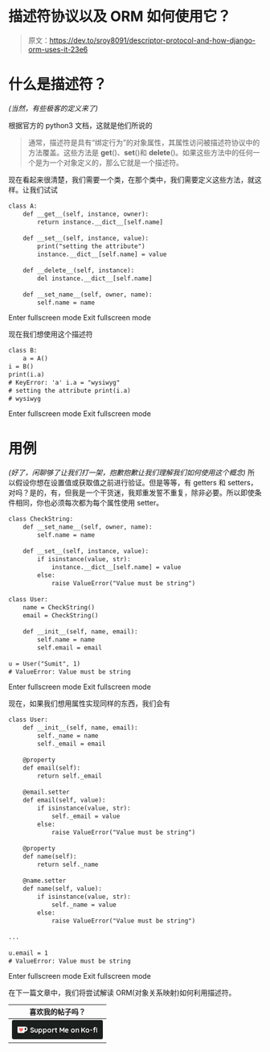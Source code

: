 # 描述符协议以及 ORM 如何使用它？

> 原文：<https://dev.to/sroy8091/descriptor-protocol-and-how-django-orm-uses-it-23e6>

# 什么是描述符？

*(当然，有些极客的定义来了)*

根据官方的 python3 文档，这就是他们所说的

> 通常，描述符是具有“绑定行为”的对象属性，其属性访问被描述符协议中的方法覆盖。这些方法是 __get__()、__set__()和 __delete__()。如果这些方法中的任何一个是为一个对象定义的，那么它就是一个描述符。

现在看起来很清楚，我们需要一个类，在那个类中，我们需要定义这些方法，就这样。让我们试试

```
class A:
    def __get__(self, instance, owner):
        return instance.__dict__[self.name]

    def __set__(self, instance, value):
        print("setting the attribute")
        instance.__dict__[self.name] = value

    def __delete__(self, instance):
        del instance.__dict__[self.name]

    def __set_name__(self, owner, name):
        self.name = name 
```

Enter fullscreen mode Exit fullscreen mode

现在我们想使用这个描述符

```
class B:
    a = A()
i = B()
print(i.a)
# KeyError: 'a' i.a = "wysiwyg"
# setting the attribute print(i.a)
# wysiwyg 
```

Enter fullscreen mode Exit fullscreen mode

# 用例

*(好了，闲聊够了让我们打一架，抱歉抱歉让我们理解我们如何使用这个概念)*
所以假设你想在设置值或获取值之前进行验证。但是等等，有 getters 和 setters，对吗？是的，有，但我是一个干货迷，我郑重发誓不重复，除非必要。所以即使条件相同，你也必须每次都为每个属性使用 setter。

```
class CheckString:
    def __set_name__(self, owner, name):
        self.name = name

    def __set__(self, instance, value):
        if isinstance(value, str):
            instance.__dict__[self.name] = value
        else:
            raise ValueError("Value must be string")

class User:
    name = CheckString()
    email = CheckString()

    def __init__(self, name, email):
        self.name = name
        self.email = email

u = User("Sumit", 1)
# ValueError: Value must be string 
```

Enter fullscreen mode Exit fullscreen mode

现在，如果我们想用属性实现同样的东西，我们会有

```
class User:
    def __init__(self, name, email):
        self._name = name
        self._email = email

    @property
    def email(self):
        return self._email

    @email.setter
    def email(self, value):
        if isinstance(value, str):
            self._email = value
        else:
            raise ValueError("Value must be string")

    @property
    def name(self):
        return self._name

    @name.setter
    def name(self, value):
        if isinstance(value, str):
            self._name = value
        else:
            raise ValueError("Value must be string")

...

u.email = 1
# ValueError: Value must be string 
```

Enter fullscreen mode Exit fullscreen mode

在下一篇文章中，我们将尝试解读 ORM(对象关系映射)如何利用描述符。

| 喜欢我的帖子吗？ |
| --- |
| [![](img/f4f06ea384c5e485d3474b718bbe6f95.png)](https://ko-fi.com/A0A5WBC1) |